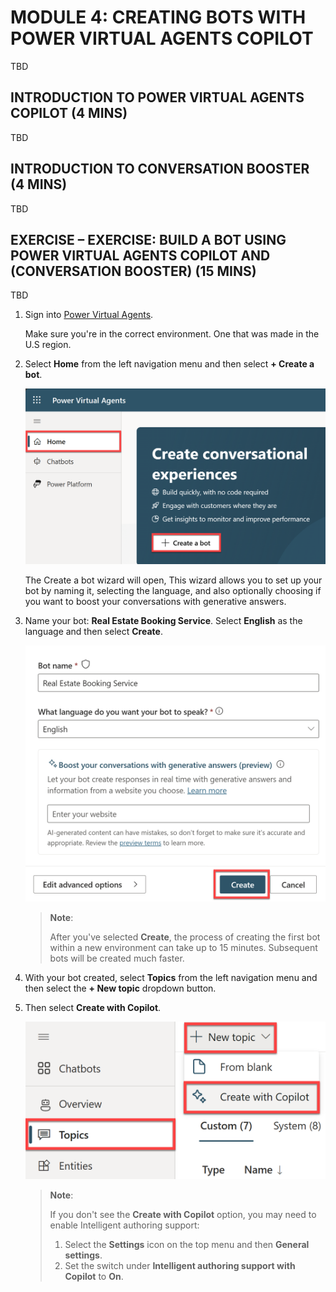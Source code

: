 # MODULE 4: CREATING BOTS WITH POWER VIRTUAL AGENTS COPILOT

TBD

## INTRODUCTION TO POWER VIRTUAL AGENTS COPILOT (4 MINS)

TBD

## INTRODUCTION TO CONVERSATION BOOSTER (4 MINS)

TBD

## EXERCISE – EXERCISE: BUILD A BOT USING POWER VIRTUAL AGENTS COPILOT AND (CONVERSATION BOOSTER) (15 MINS)

TBD

1. Sign into [Power Virtual Agents](https://powerva.microsoft.com/).

    Make sure you're in the correct environment. One that was made in the U.S region.

2. Select **Home** from the left navigation menu and then select **+ Create a bot**.

    ![The Create a bot button is highlighted.](assets/images/create-a-bot.png)

    The Create a bot wizard will open, This wizard allows you to set up your bot by naming it, selecting the language, and also optionally choosing if you want to boost your conversations with generative answers.

3. Name your bot: **Real Estate Booking Service**. Select **English** as the language and then select **Create**.

    ![The bot name, language, are highlighted.](assets/images/create-a-bot-wizard.png)

    > **Note**: 
    >
    > After you've selected **Create**, the process of creating the first bot within a new environment can take up to 15 minutes. Subsequent bots will be created much faster.

4. With your bot created, select **Topics** from the left navigation menu and then select the **+ New topic** dropdown button.

5. Then select **Create with Copilot**.

    ![The Create with Copilot option is highlighted.](assets/images/create-with-copilot.png)

    > **Note**:
    >
    > If you don't see the **Create with Copilot** option, you may need to enable Intelligent authoring support:
    > 
    > 1. Select the **Settings** icon on the top menu and then **General settings**.
    > 2. Set the switch under **Intelligent authoring support with Copilot** to **On**.